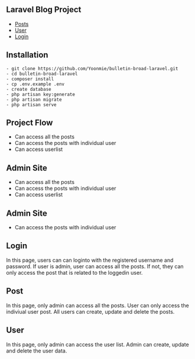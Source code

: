## Laravel Blog Project
- [Posts](#posts/PostList)
- [User](#user/UserList)
- [Login](#Login)

## Installation

```
- git clone https://github.com/Yoonmie/bulletin-broad-laravel.git
- cd bulletin-broad-laravel
- composer install
- cp .env.example .env
- create database
- php artisan key:generate
- php artisan migrate
- php artisan serve
```

## Project Flow 
- Can access all the posts
- Can access the posts with individual user
- Can access userlist

## Admin Site
- Can access all the posts
- Can access the posts with individual user
- Can access userlist

## Admin Site
- Can access the posts with individual user

## Login
In this page, users can can loginto with the registered username and password. If user is admin, user can access all the posts. If not, they can only access the post that is related to the loggedin user.

## Post
In this page, only admin can access all the posts. User can only access the indiviual user post. All users can create, update and delete the posts.

## User
In this page, only admin can access the user list. Admin can create, update and delete the user data.






